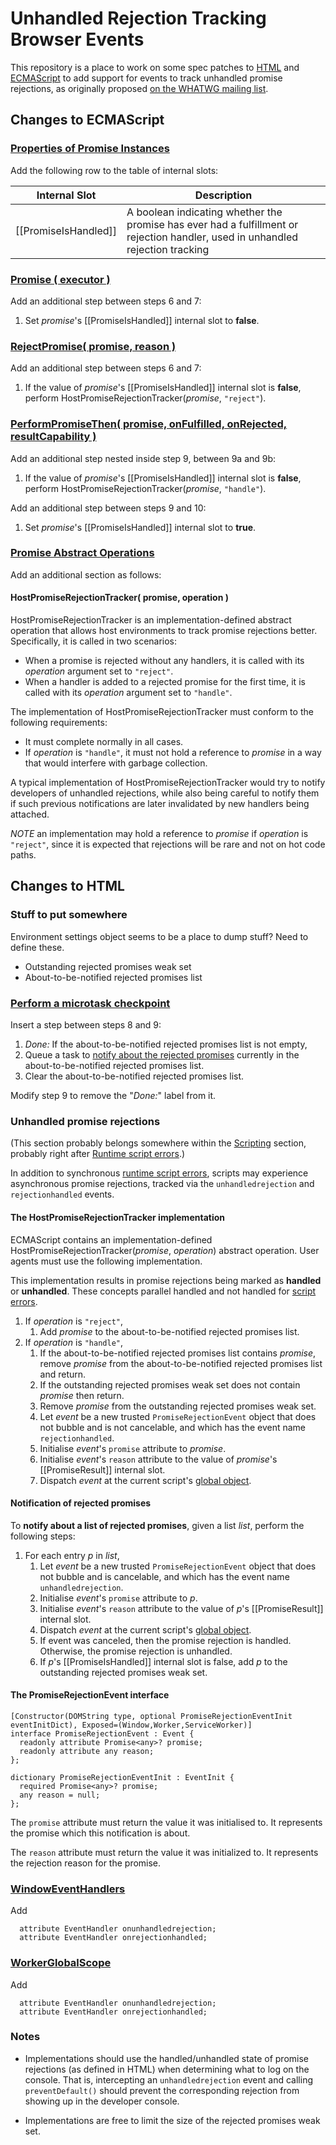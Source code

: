 # Unhandled Rejection Tracking Browser Events

This repository is a place to work on some spec patches to [HTML](http://html.spec.whatwg.org/multipage/) and [ECMAScript](http://people.mozilla.org/~jorendorff/es6-draft.html) to add support for events to track unhandled promise rejections, as originally proposed [on the WHATWG mailing list](http://lists.w3.org/Archives/Public/public-whatwg-archive/2014Sep/0024.html).

## Changes to ECMAScript

### [Properties of Promise Instances](https://people.mozilla.org/~jorendorff/es6-draft.html#sec-properties-of-promise-instances)

Add the following row to the table of internal slots:

Internal Slot        | Description
---------------------|-------------
[[PromiseIsHandled]] | A boolean indicating whether the promise has ever had a fulfillment or rejection handler, used in unhandled rejection tracking

### [Promise ( executor )](https://people.mozilla.org/~jorendorff/es6-draft.html#sec-promise-executor)

Add an additional step between steps 6 and 7:

1. Set _promise_'s [[PromiseIsHandled]] internal slot to **false**.

### [RejectPromise( promise, reason )](https://people.mozilla.org/~jorendorff/es6-draft.html#sec-rejectpromise)

Add an additional step between steps 6 and 7:

1. If the value of _promise_'s [[PromiseIsHandled]] internal slot is **false**, perform HostPromiseRejectionTracker(_promise_, `"reject"`).

### [PerformPromiseThen( promise, onFulfilled, onRejected, resultCapability )](https://people.mozilla.org/~jorendorff/es6-draft.html#sec-performpromisethen)

Add an additional step nested inside step 9, between 9a and 9b:

1. If the value of _promise_'s [[PromiseIsHandled]] internal slot is **false**, perform HostPromiseRejectionTracker(_promise_, `"handle"`).

Add an additional step between steps 9 and 10:

1. Set _promise_'s [[PromiseIsHandled]] internal slot to **true**.

### [Promise Abstract Operations](https://people.mozilla.org/~jorendorff/es6-draft.html#sec-promise-abstract-operations)

Add an additional section as follows:

#### HostPromiseRejectionTracker( promise, operation )

HostPromiseRejectionTracker is an implementation-defined abstract operation that allows host environments to track promise rejections better. Specifically, it is called in two scenarios:

- When a promise is rejected without any handlers, it is called with its _operation_ argument set to `"reject"`.
- When a handler is added to a rejected promise for the first time, it is called with its _operation_ argument set to `"handle"`.

The implementation of HostPromiseRejectionTracker must conform to the following requirements:

- It must complete normally in all cases.
- If _operation_ is `"handle"`, it must not hold a reference to _promise_ in a way that would interfere with garbage collection.

A typical implementation of HostPromiseRejectionTracker would try to notify developers of unhandled rejections, while also being careful to notify them if such previous notifications are later invalidated by new handlers being attached.

_NOTE_ an implementation may hold a reference to _promise_ if _operation_ is `"reject"`, since it is expected that rejections will be rare and not on hot code paths.

## Changes to HTML

### Stuff to put somewhere

Environment settings object seems to be a place to dump stuff? Need to define these.

- Outstanding rejected promises weak set
- About-to-be-notified rejected promises list

### [Perform a microtask checkpoint](https://html.spec.whatwg.org/multipage/webappapis.html#perform-a-microtask-checkpoint)

Insert a step between steps 8 and 9:

1. _Done:_ If the about-to-be-notified rejected promises list is not empty,
  1. Queue a task to <a href="#user-content-notify-about-rejected-promises">notify about the rejected promises</a> currently in the about-to-be-notified rejected promises list.
  1. Clear the about-to-be-notified rejected promises list.

Modify step 9 to remove the "_Done:_" label from it.

### Unhandled promise rejections

(This section probably belongs somewhere within the [Scripting](https://html.spec.whatwg.org/multipage/webappapis.html#scripting) section, probably right after [Runtime script errors](https://html.spec.whatwg.org/multipage/webappapis.html#runtime-script-errors).)

In addition to synchronous [runtime script errors](https://html.spec.whatwg.org/multipage/webappapis.html#runtime-script-errors), scripts may experience asynchronous promise rejections, tracked via the `unhandledrejection` and `rejectionhandled` events.

#### The HostPromiseRejectionTracker implementation

ECMAScript contains an implementation-defined HostPromiseRejectionTracker(_promise_, _operation_) abstract operation. User agents must use the following implementation.

This implementation results in promise rejections being marked as **handled** or **unhandled**. These concepts parallel handled and not handled for [script errors](https://html.spec.whatwg.org/multipage/webappapis.html#concept-error-handled).

1. If _operation_ is `"reject"`,
    1. Add _promise_ to the about-to-be-notified rejected promises list.
1. If _operation_ is `"handle"`,
    1. If the about-to-be-notified rejected promises list contains _promise_, remove _promise_ from the about-to-be-notified rejected promises list and return.
    1. If the outstanding rejected promises weak set does not contain _promise_ then return.
    1. Remove _promise_ from the outstanding rejected promises weak set.
    1. Let _event_ be a new trusted `PromiseRejectionEvent` object that does not bubble and is not cancelable, and which has the event name `rejectionhandled`.
    1. Initialise _event_'s `promise` attribute to _promise_.
    1. Initialise _event_'s `reason` attribute to the value of _promise_'s [[PromiseResult]] internal slot.
    1. Dispatch _event_ at the current script's [global object](https://html.spec.whatwg.org/multipage/webappapis.html#global-object).

#### Notification of rejected promises

To <a id="notify-about-rejected-promises">**notify about a list of rejected promises**</a>, given a list _list_, perform the following steps:

1. For each entry _p_ in _list_,
    1. Let _event_ be a new trusted `PromiseRejectionEvent` object that does not bubble and is cancelable, and which has the event name `unhandledrejection`.
    1. Initialise _event_'s `promise` attribute to _p_.
    1. Initialise _event_'s `reason` attribute to the value of _p_'s [[PromiseResult]] internal slot.
    1. Dispatch _event_ at the current script's [global object](https://html.spec.whatwg.org/multipage/webappapis.html#global-object).
    1. If event was canceled, then the promise rejection is handled. Otherwise, the promise rejection is unhandled.
    1. If _p_'s [[PromiseIsHandled]] internal slot is false, add _p_ to the outstanding rejected promises weak set.

#### The PromiseRejectionEvent interface

```webidl
[Constructor(DOMString type, optional PromiseRejectionEventInit eventInitDict), Exposed=(Window,Worker,ServiceWorker)]
interface PromiseRejectionEvent : Event {
  readonly attribute Promise<any>? promise;
  readonly attribute any reason;
};

dictionary PromiseRejectionEventInit : EventInit {
  required Promise<any>? promise;
  any reason = null;
};
```

The `promise` attribute must return the value it was initialised to. It represents the promise which this notification is about.

The `reason` attribute must return the value it was initialized to. It represents the rejection reason for the promise.

### [WindowEventHandlers](https://html.spec.whatwg.org/multipage/webappapis.html#windoweventhandlers)

Add

```webidl
  attribute EventHandler onunhandledrejection;
  attribute EventHandler onrejectionhandled;
```

### [WorkerGlobalScope](https://html.spec.whatwg.org/multipage/workers.html#workerglobalscope)

Add

```webidl
  attribute EventHandler onunhandledrejection;
  attribute EventHandler onrejectionhandled;
```

### Notes

- Implementations should use the handled/unhandled state of promise rejections (as defined in HTML) when determining what to log on the console. That is, intercepting an `unhandledrejection` event and calling `preventDefault()` should prevent the corresponding rejection from showing up in the developer console.

- Implementations are free to limit the size of the rejected promises weak set.
